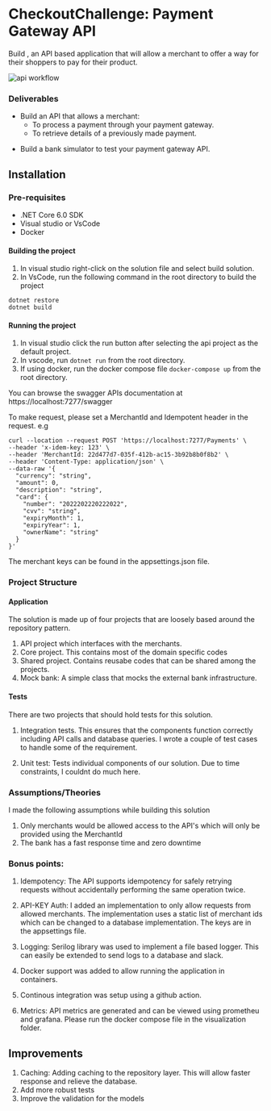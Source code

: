 # CheckoutChallenge: Payment Gateway API
Build , an API based application that will allow a merchant to offer a way for their shoppers to pay for their product.


![api workflow](https://github.com/Frankofoedu/CheckoutChallenge/actions/workflows/dotnet.yml/badge.svg)

### Deliverables
+ Build an API that allows a merchant:
  - To process a payment through your payment gateway.
  - To retrieve details of a previously made payment.
- Build a bank simulator to test your payment gateway API.

## Installation
### Pre-requisites

- .NET Core 6.0 SDK
- Visual studio or VsCode
- Docker

#### Building the project
1. In visual studio right-click on the solution file and select build solution.
2. In VsCode, run the following command  in the root directory to build the project 
```
dotnet restore
dotnet build
```
#### Running the project
1. In visual studio click the run button after selecting the api project as the default project.
2. In vscode, run `dotnet run` from the root directory.
3. If using docker, run the docker compose file `docker-compose up` from the root directory.


You can browse the swagger APIs documentation at https://localhost:7277/swagger

To make request, please set a MerchantId and Idempotent header in the request. e.g

```
curl --location --request POST 'https://localhost:7277/Payments' \
--header 'x-idem-key: 123' \
--header 'MerchantId: 22d477d7-035f-412b-ac15-3b92b8b0f8b2' \
--header 'Content-Type: application/json' \
--data-raw '{
  "currency": "string",
  "amount": 0,
  "description": "string",
  "card": {
    "number": "2022202220222022",
    "cvv": "string",
    "expiryMonth": 1,
    "expiryYear": 1,
    "ownerName": "string"
  }
}'
```
The merchant keys can be found in the appsettings.json file.

### Project Structure

#### Application
The solution is made up of four projects that are loosely based around the repository pattern. 
1. API project which interfaces with the merchants. 
2. Core project. This contains most of the domain specific codes
3. Shared project. Contains reusabe codes that can be shared among the projects.
4. Mock bank: A simple class that mocks the external bank infrastructure.

#### Tests
There are two projects that should hold tests for this solution.
1. Integration tests. This ensures that the components function correctly including API calls and database queries. I wrote a couple of test cases to handle some of the requirement.

2. Unit test: Tests individual components of our solution.  Due to time constraints, I couldnt do much here.


### Assumptions/Theories
I made the following assumptions while building this solution

1. Only merchants would be allowed access to the API's which will only be provided using the MerchantId
2. The bank has a fast response time and zero downtime

### Bonus points:

1. Idempotency: The API supports idempotency for safely retrying requests without accidentally performing the same operation twice. 

2. API-KEY Auth: I added an implementation to only allow requests from allowed merchants. The implementation uses a static list of merchant ids which can be changed to a database implementation. The keys are in the appsettings file. 

3. Logging: Serilog library was used to implement a file based logger. This can easily be extended to send logs to a database and slack.

4. Docker support was added to allow running the application in containers.

5. Continous integration was setup using a github action.

6. Metrics: API metrics are generated and can be viewed using prometheu and grafana. Please run the docker compose file in the visualization folder.


##  Improvements

1. Caching: Adding caching to the repository layer. This will allow faster response and relieve the database.
2. Add more robust tests
3. Improve the validation for the models

    

